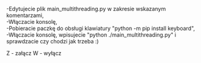 -Edytujecie plik main_multithreading.py w zakresie wskazanym komentarzami,<br>
-Włączacie konsolę,<br>
-Pobieracie paczkę do obsługi klawiatury "python -m pip install keyboard",<br>
-Włączacie konsolę, wpisujecie "python ./main_multithreading.py" i sprawdzacie czy chodzi jak trzeba :)

Z - załącz
W - wyłącz
